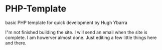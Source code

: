 PHP-Template
============

basic PHP template for quick development by Hugh Ybarra


I"m not finished building the site. I will send an email when the site is complete. I am howerver almost done. Just editing a few little things here and there. 
